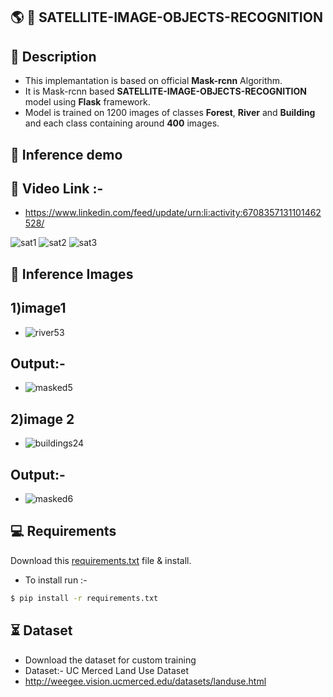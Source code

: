## :earth_americas: :satellite: SATELLITE-IMAGE-OBJECTS-RECOGNITION

## 📝 Description
- This implemantation is based on official **Mask-rcnn** Algorithm.
- It is Mask-rcnn based **SATELLITE-IMAGE-OBJECTS-RECOGNITION** model using **Flask** framework.
- Model is trained on 1200 images of classes **Forest**, **River** and **Building** and each class containing around **400** images.


## 🎯 Inference demo
## :movie_camera: Video Link :- 
- https://www.linkedin.com/feed/update/urn:li:activity:6708357131101462528/

![sat1](https://user-images.githubusercontent.com/62059604/103471295-80741a80-4da4-11eb-8cf3-92f7ec88ae09.png)
![sat2](https://user-images.githubusercontent.com/62059604/103471298-88cc5580-4da4-11eb-830a-81d226e71ed8.png)
![sat3](https://user-images.githubusercontent.com/62059604/103471299-9386ea80-4da4-11eb-948b-87682c8f1f12.png)


## 🎯 Inference Images
## 1)image1
- ![river53](https://user-images.githubusercontent.com/62059604/92327954-f7a9d400-f07a-11ea-8584-6b8b81ed0162.jpg)

## Output:-
- ![masked5](https://user-images.githubusercontent.com/62059604/92327868-53c02880-f07a-11ea-9762-e44db10c7986.png)


## 2)image 2
- ![buildings24](https://user-images.githubusercontent.com/62059604/92327928-ba454680-f07a-11ea-8d79-668c4c37e3c2.jpg)

## Output:-
- ![masked6](https://user-images.githubusercontent.com/62059604/92327908-941fa680-f07a-11ea-89a2-87b1bf98aea8.png)

## 💻 Requirements
 Download this [requirements.txt](https://github.com/akshaykadam771/SATELLITE-IMAGE-OBJECTS-RECOGNITION/blob/master/requirements.txt) file & install.
- To install run :-
```bash
$ pip install -r requirements.txt
```

## ⏳ Dataset
- Download the dataset for custom training
- Dataset:- UC Merced Land Use Dataset
- http://weegee.vision.ucmerced.edu/datasets/landuse.html

